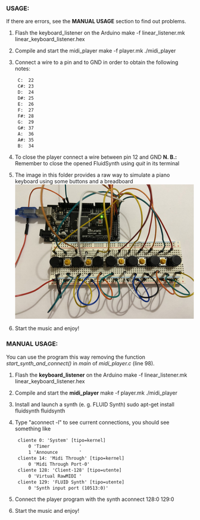 ### USAGE:
If there are errors, see the **MANUAL USAGE** section to find out problems.

1. Flash the keyboard_listener on the Arduino
    make -f linear_listener.mk linear_keyboard_listener.hex

2. Compile and start the midi_player
    make -f player.mk
    ./midi_player

3. Connect a wire to a pin and to GND in order to obtain the following notes:

        C:  22
        C#: 23
        D:  24
        D#: 25
        E:  26
        F:  27
        F#: 28
        G:  29
        G#: 37
        A:  36
        A#: 35
        B:  34

4. To close the player connect a wire between pin 12 and GND
    **N. B.:** Remember to close the opened FluidSynth using *quit* in its terminal

5. The image in this folder provides a raw way to simulate a piano keyboard using some buttons and a breadboard
    ![Piano Keyboard](images/piano_keyboard.jpg)

6. Start the music and enjoy!


### MANUAL USAGE:
You can use the program this way removing the function *start_synth_and_connect()* in *main* of *midi_player.c* (line 98).

1. Flash the **keyboard_listener** on the Arduino
    make -f linear_listener.mk linear_keyboard_listener.hex

2. Compile and start the **midi_player**
    make -f player.mk
    ./midi_player

3. Install and launch a synth (e. g. FLUID Synth)
    sudo apt-get install fluidsynth
    fluidsynth

4. Type "aconnect -l" to see current connections, you should see something like

        cliente 0: 'System' [tipo=kernel]
            0 'Timer           '
            1 'Announce        '
        cliente 14: 'Midi Through' [tipo=kernel]
            0 'Midi Through Port-0'
        cliente 128: 'Client-128' [tipo=utente]
            0 'Virtual RawMIDI '
        cliente 129: 'FLUID Synth' [tipo=utente]
            0 'Synth input port (10513:0)'

5. Connect the player program with the synth
    aconnect 128:0 129:0

6. Start the music and enjoy!

